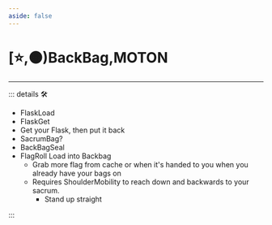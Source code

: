```yaml
---
aside: false
---
```

# [⭐,🟠)<labor>BackBag</labor>,<motor>MOTON</motor>

---

<!-- =================================================== -->
<!-- =================================================== -->
<!-- =================================================== -->
<!-- =================================================== -->
<!-- =================================================== -->
::: details 🛠

- FlaskLoad
- FlaskGet
- Get your Flask, then put it back
- SacrumBag?
- BackBagSeal
- FlagRoll Load into Backbag
    - Grab more flag from cache or when it's handed to you when you already have your bags on
    - Requires ShoulderMobility to reach down and backwards to your sacrum.
        - Stand up straight

:::
